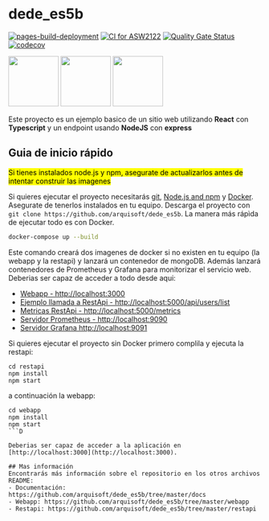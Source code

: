 # dede_es5b

[![pages-build-deployment](https://github.com/Arquisoft/dede_es5b/actions/workflows/pages/pages-build-deployment/badge.svg)](https://github.com/Arquisoft/dede_es5b/actions/workflows/pages/pages-build-deployment)
[![CI for ASW2122](https://github.com/Arquisoft/dede_es5b/actions/workflows/asw2122.yml/badge.svg)](https://github.com/Arquisoft/dede_es5b/actions/workflows/asw2122.yml)
[![Quality Gate Status](https://sonarcloud.io/api/project_badges/measure?project=pglez82_dede_es5b&metric=alert_status)](https://sonarcloud.io/summary/new_code?id=pglez82_dede_es5b)
[![codecov](https://codecov.io/gh/Arquisoft/dede_es5b/branch/main/graph/badge.svg?token=eOvTfFIDcW)](https://codecov.io/gh/Arquisoft/dede_es5b)

<p float="left">
<img src="https://blog.wildix.com/wp-content/uploads/2020/06/react-logo.jpg" height="100">
<img src="https://miro.medium.com/max/1200/0*RbmfNyhuBb8G3LWh.png" height="100">
<img src="https://miro.medium.com/max/365/1*Jr3NFSKTfQWRUyjblBSKeg.png" height="100">
</p>

Este proyecto es un ejemplo basico de un sitio web utilizando **React** con **Typescript** y un endpoint usando **NodeJS** con **express**

## Guia de inicio rápido

<mark>Si tienes instalados node.js y npm, asegurate de actualizarlos antes de intentar construir las imagenes</mark>

Si quieres ejecutar el proyecto necesitarás [git](https://git-scm.com/downloads), [Node.js and npm](https://www.npmjs.com/get-npm) y [Docker](https://docs.docker.com/get-docker/). Asegurate de tenerlos instalados en tu equipo. Descarga el proyecto con `git clone https://github.com/arquisoft/dede_es5b`. La manera más rápìda de ejecutar todo es con Docker.

```bash
docker-compose up --build
```
Este comando creará dos imagenes de docker si no existen en tu equipo (la webapp y la restapi) y lanzará un contenedor de mongoDB. Además lanzará contenedores de Prometheus y Grafana para monitorizar el servicio web. Deberias ser capaz de acceder a todo desde aqui:

 - [Webapp - http://localhost:3000](http://localhost:3000)
 - [Ejemplo llamada a RestApi - http://localhost:5000/api/users/list](http://localhost:5000/api/users/list)
 - [Metricas RestApi - http://localhost:5000/metrics](http://localhost:5000/metrics)
 - [Servidor Prometheus - http://localhost:9090](http://localhost:9090)
 - [Servidor Grafana http://localhost:9091](http://localhost:9091)
 
Si quieres ejecutar el proyecto sin Docker primero complila y ejecuta la restapi:

```shell
cd restapi
npm install
npm start
```
a continuación la webapp:
```shell
cd webapp
npm install
npm start
```D

Deberias ser capaz de acceder a la aplicación en [http://localhost:3000](http://localhost:3000).

## Mas información
Encontrarás más información sobre el repositorio en los otros archivos README:
- Documentación: https://github.com/arquisoft/dede_es5b/tree/master/docs
- Webapp: https://github.com/arquisoft/dede_es5b/tree/master/webapp
- Restapi: https://github.com/arquisoft/dede_es5b/tree/master/restapi
